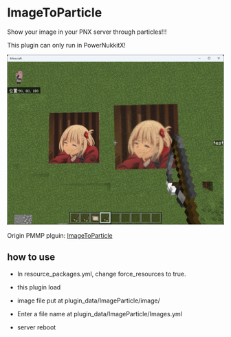 # ImageToParticle
Show your image in your PNX server through particles!!!

This plugin can only run in PowerNukkitX!

![readme_img_1.png](readme_img_1.png)

Origin PMMP plguin: [ImageToParticle](https://github.com/sky-min/ImageToParticle)

## how to use

- In resource_packages.yml, change force_resources to true.

- this plugin load

- image file put at plugin_data/ImageParticle/image/

- Enter a file name at plugin_data/ImageParticle/Images.yml

- server reboot